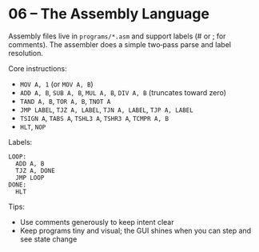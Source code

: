 # 06 – The Assembly Language

Assembly files live in `programs/*.asm` and support labels (# or ; for comments). The assembler does a simple two‑pass parse and label resolution.

Core instructions:
- `MOV A, 1` (or `MOV A, B`)
- `ADD A, B`, `SUB A, B`, `MUL A, B`, `DIV A, B` (truncates toward zero)
- `TAND A, B`, `TOR A, B`, `TNOT A`
- `JMP LABEL`, `TJZ A, LABEL`, `TJN A, LABEL`, `TJP A, LABEL`
- `TSIGN A`, `TABS A`, `TSHL3 A`, `TSHR3 A`, `TCMPR A, B`
- `HLT`, `NOP`

Labels:
```
LOOP:
  ADD A, B
  TJZ A, DONE
  JMP LOOP
DONE:
  HLT
```

Tips:
- Use comments generously to keep intent clear
- Keep programs tiny and visual; the GUI shines when you can step and see state change
